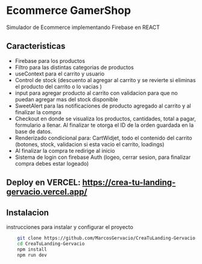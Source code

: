 # Ecommerce GamerShop   

Simulador de Ecommerce implementando Firebase en REACT

## Caracteristicas
- Firebase para los productos
- Filtro para las distintas categorias de productos
- useContext para el carrito y usuario
- Control de stock (descuento al agregar al carrito y se revierte si eliminas el producto del carrito o lo vacias )
- input para agregar producto al carrito con validacion para que no puedan agregar mas del stock disponible
- SweetAlert para las notificaciones de producto agregado al carrito y al finalizar la compra
- Checkout en donde se visualiza los productos, cantidades, total a pagar, formulario a llenar. Al finalizar te otorga el ID de la orden guardada en la base de datos.
- Renderizado condicional para: CartWidjet, todo el contenido del carrito (botones, stock, validacion si esta vacio el carrito, loadings)
- Al finalizar la compra te redirige al inicio
- Sistema de login con firebase Auth (logeo, cerrar sesion, para finalizar compra debes estar logeado)

## Deploy en VERCEL: https://crea-tu-landing-gervacio.vercel.app/

## Instalacion

instrucciones para instalar y configurar el proyecto

```bash
    git clone https://github.com/MarcosGervacio/CreaTuLanding-Gervacio
    cd CreaTuLanding-Gervacio
    npm install
    npm run dev
```